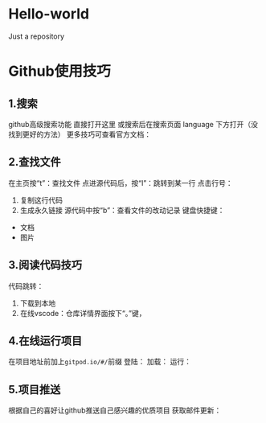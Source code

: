 # Hello-world
Just a repository
# Github使用技巧
## 1.搜索
github高级搜索功能
直接打开这里
或搜索后在搜索页面 language 下方打开（没找到更好的方法）
更多技巧可查看官方文档：
## 2.查找文件
在主页按“t”：查找文件
点进源代码后，按“l”：跳转到某一行
点击行号：
1. 复制这行代码
2. 生成永久链接
源代码中按“b”：查看文件的改动记录
键盘快捷键：
- 文档
- 图片
## 3.阅读代码技巧
代码跳转：
1. 下载到本地
2. 在线vscode：仓库详情界面按下“。”键，
## 4.在线运行项目
在项目地址前加上`gitpod.io/#/`前缀
登陆：
加载：
运行：
## 5.项目推送
根据自己的喜好让github推送自己感兴趣的优质项目
获取邮件更新：
